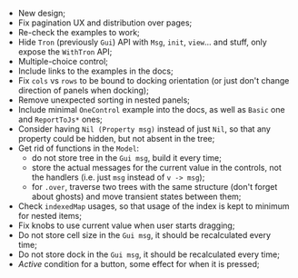* New design;
* Fix pagination UX and distribution over pages;
* Re-check the examples to work;
* Hide `Tron` (previously `Gui`) API with `Msg`, `init`, `view`... and stuff, only expose the `WithTron` API;
* Multiple-choice control;
* Include links to the examples in the docs;
* Fix `cols` vs `rows` to be bound to docking orientation (or just don't change direction of panels when docking);
* Remove unexpected sorting in nested panels;
* Include minimal `OneControl` example into the docs, as well as `Basic` one and `ReportToJs*` ones;
* Consider having `Nil (Property msg)` instead of just `Nil`, so that any property could be hidden, but not absent in the tree;
* Get rid of functions in the `Model`:
    * do not store tree in the `Gui msg`, build it every time;
    * store the actual messages for the current value in the controls, not the handlers (i.e. just `msg` instead of `v -> msg`);
    * for `.over`, traverse two trees with the same structure (don't forget about ghosts) and move transient states between them;
* Check `indexedMap` usages, so that usage of the index is kept to minimum for nested items;
* Fix knobs to use current value when user starts dragging;
* Do not store cell size in the `Gui msg`, it should be recalculated every time;
* Do not store dock in the `Gui msg`, it should be recalculated every time;
* _Active_ condition for a button, some effect for when it is pressed;
